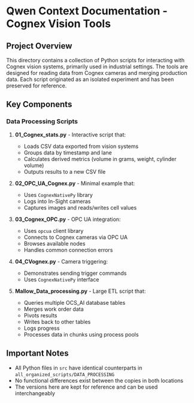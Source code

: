 # Qwen Context Documentation - Cognex Vision Tools

## Project Overview
This directory contains a collection of Python scripts for interacting with Cognex vision systems, primarily used in industrial settings. The tools are designed for reading data from Cognex cameras and merging production data. Each script originated as an isolated experiment and has been preserved for reference.

## Key Components

### Data Processing Scripts
1. **01_Cognex_stats.py** - Interactive script that:
   - Loads CSV data exported from vision systems
   - Groups data by timestamp and lane
   - Calculates derived metrics (volume in grams, weight, cylinder volume)
   - Outputs results to a new CSV file

2. **02_OPC_UA_Cognex.py** - Minimal example that:
   - Uses `CognexNativePy` library
   - Logs into In-Sight cameras
   - Captures images and reads/writes cell values

3. **03_Cognex_OPC.py** - OPC UA integration:
   - Uses `opcua` client library
   - Connects to Cognex cameras via OPC UA
   - Browses available nodes
   - Handles common connection errors

4. **04_CVognex.py** - Camera triggering:
   - Demonstrates sending trigger commands
   - Uses `CognexNativePy` interface

5. **Mallow_Data_processing.py** - Large ETL script that:
   - Queries multiple OCS_AI database tables
   - Merges work order data
   - Pivots results
   - Writes back to other tables
   - Logs progress
   - Processes data in chunks using process pools

## Important Notes
- All Python files in `src` have identical counterparts in `all_organized_scripts/DATA_PROCESSING`
- No functional differences exist between the copies in both locations
- The versions here are kept for reference and can be used interchangeably